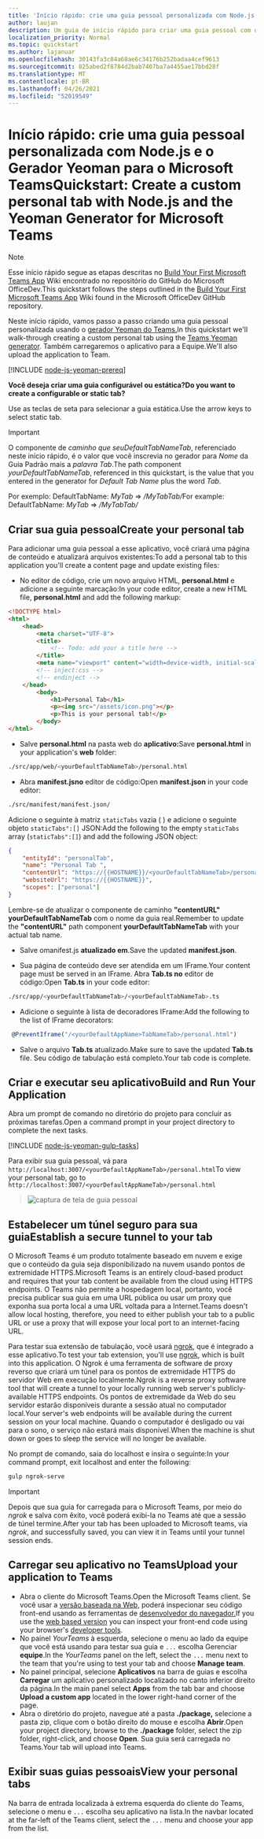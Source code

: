 ```yaml
---
title: 'Início rápido: crie uma guia pessoal personalizada com Node.js e o Gerador Yeoman para o Microsoft Teams'
author: laujan
description: Um guia de início rápido para criar uma guia pessoal com o Gerador Yeoman para o Microsoft Teams.
localization_priority: Normal
ms.topic: quickstart
ms.author: lajanuar
ms.openlocfilehash: 30143fa3c84a68ae6c34176b252badaa4cef9613
ms.sourcegitcommit: 825abed2f8784d2bab7407ba7a4455ae17bbd28f
ms.translationtype: MT
ms.contentlocale: pt-BR
ms.lasthandoff: 04/26/2021
ms.locfileid: "52019549"
---
```

# <a name="quickstart-create-a-custom-personal-tab-with-nodejs-and-the-yeoman-generator-for-microsoft-teams"></a><span data-ttu-id="42db5-103">Início rápido: crie uma guia pessoal personalizada com Node.js e o Gerador Yeoman para o Microsoft Teams</span><span class="sxs-lookup"><span data-stu-id="42db5-103">Quickstart: Create a custom personal tab with Node.js and the Yeoman Generator for Microsoft Teams</span></span>

>[!NOTE]
><span data-ttu-id="42db5-104">Esse início rápido segue as etapas descritas no [Build Your First Microsoft Teams App](https://github.com/OfficeDev/generator-teams/wiki/Build-Your-First-Microsoft-Teams-App) Wiki encontrado no repositório do GitHub do Microsoft OfficeDev.</span><span class="sxs-lookup"><span data-stu-id="42db5-104">This quickstart follows the steps outlined in the [Build Your First Microsoft Teams App](https://github.com/OfficeDev/generator-teams/wiki/Build-Your-First-Microsoft-Teams-App) Wiki found in the Microsoft OfficeDev GitHub repository.</span></span>

<span data-ttu-id="42db5-105">Neste início rápido, vamos passo a passo criando uma guia pessoal personalizada usando o [gerador Yeoman do Teams.](https://github.com/OfficeDev/generator-teams/wiki/Build-Your-First-Microsoft-Teams-App)</span><span class="sxs-lookup"><span data-stu-id="42db5-105">In this quickstart we'll walk-through creating a custom personal tab using the [Teams Yeoman generator](https://github.com/OfficeDev/generator-teams/wiki/Build-Your-First-Microsoft-Teams-App).</span></span> <span data-ttu-id="42db5-106">Também carregaremos o aplicativo para a Equipe.</span><span class="sxs-lookup"><span data-stu-id="42db5-106">We'll also upload the application to Team.</span></span>

[!INCLUDE [node-js-yeoman-prereq](~/includes/tabs/node-js-yeoman-prereq.md)]

<span data-ttu-id="42db5-107">**Você deseja criar uma guia configurável ou estática?**</span><span class="sxs-lookup"><span data-stu-id="42db5-107">**Do you want to create a configurable or static tab?**</span></span>

<span data-ttu-id="42db5-108">Use as teclas de seta para selecionar a guia estática.</span><span class="sxs-lookup"><span data-stu-id="42db5-108">Use the arrow keys to select static tab.</span></span>

>[!IMPORTANT]
><span data-ttu-id="42db5-109">O componente de *caminho que seuDefaultTabNameTab*, referenciado neste início rápido, é o valor que você inscrevia no gerador para *Nome* da Guia Padrão mais a *palavra Tab*.</span><span class="sxs-lookup"><span data-stu-id="42db5-109">The path component *yourDefaultTabNameTab*, referenced in this quickstart, is the value that you entered in the generator for *Default Tab Name* plus the word *Tab*.</span></span>
>
><span data-ttu-id="42db5-110">Por exemplo: DefaultTabName: *MyTab*  =>  */MyTabTab/*</span><span class="sxs-lookup"><span data-stu-id="42db5-110">For example: DefaultTabName: *MyTab* => */MyTabTab/*</span></span>

## <a name="create-your-personal-tab"></a><span data-ttu-id="42db5-111">Criar sua guia pessoal</span><span class="sxs-lookup"><span data-stu-id="42db5-111">Create your personal tab</span></span>

<span data-ttu-id="42db5-112">Para adicionar uma guia pessoal a esse aplicativo, você criará uma página de conteúdo e atualizará arquivos existentes:</span><span class="sxs-lookup"><span data-stu-id="42db5-112">To add a personal tab to this application you'll create a content page and update existing files:</span></span>

- <span data-ttu-id="42db5-113">No editor de código, crie um novo arquivo HTML, **personal.html** e adicione a seguinte marcação:</span><span class="sxs-lookup"><span data-stu-id="42db5-113">In your code editor, create a new HTML file, **personal.html** and add the following markup:</span></span>

```html
<!DOCTYPE html>
<html>
    <head>
        <meta charset="UTF-8">
        <title>
            <!-- Todo: add your a title here -->
        </title>
        <meta name="viewport" content="width=device-width, initial-scale=1.0">
        <!-- inject:css -->
        <!-- endinject -->
    </head>
        <body>
            <h1>Personal Tab</h1>
            <p><img src="/assets/icon.png"></p>
            <p>This is your personal tab!</p>
        </body>
</html>
```

- <span data-ttu-id="42db5-114">Salve **personal.html** na pasta web do **aplicativo:**</span><span class="sxs-lookup"><span data-stu-id="42db5-114">Save **personal.html** in your application's **web** folder:</span></span>

```bash
./src/app/web/<yourDefaultTabNameTab>/personal.html
```

- <span data-ttu-id="42db5-115">Abra **manifest.jsno** editor de código:</span><span class="sxs-lookup"><span data-stu-id="42db5-115">Open **manifest.json** in your code editor:</span></span>

```bash
./src/manifest/manifest.json/
```

<span data-ttu-id="42db5-116">Adicione o seguinte à matriz `staticTabs` vazia ( ) e adicione o seguinte objeto `staticTabs":[]` JSON:</span><span class="sxs-lookup"><span data-stu-id="42db5-116">Add the following to the empty `staticTabs` array (`staticTabs":[]`) and add the following JSON object:</span></span>

```json
{
    "entityId": "personalTab",
    "name": "Personal Tab ",
    "contentUrl": "https://{{HOSTNAME}}/<yourDefaultTabNameTab>/personal.html",
    "websiteUrl": "https://{{HOSTNAME}}",
    "scopes": ["personal"]
}

```

<span data-ttu-id="42db5-117">Lembre-se de atualizar o componente de caminho **"contentURL"** **yourDefaultTabNameTab** com o nome da guia real.</span><span class="sxs-lookup"><span data-stu-id="42db5-117">Remember to update the **"contentURL"** path component **yourDefaultTabNameTab** with your actual tab name.</span></span>

- <span data-ttu-id="42db5-118">Salve omanifest.js **atualizado em**.</span><span class="sxs-lookup"><span data-stu-id="42db5-118">Save the updated **manifest.json**.</span></span>

- <span data-ttu-id="42db5-119">Sua página de conteúdo deve ser atendida em um IFrame.</span><span class="sxs-lookup"><span data-stu-id="42db5-119">Your content page must be served in an IFrame.</span></span> <span data-ttu-id="42db5-120">Abra **Tab.ts no** editor de código:</span><span class="sxs-lookup"><span data-stu-id="42db5-120">Open **Tab.ts** in your code editor:</span></span>

 ```bash
./src/app/<yourDefaultTabNameTab>/<yourDefaultTabNameTab>.ts
```

- <span data-ttu-id="42db5-121">Adicione o seguinte à lista de decoradores IFrame:</span><span class="sxs-lookup"><span data-stu-id="42db5-121">Add the following to the list of IFrame decorators:</span></span>

```typescript
 @PreventIframe("/<yourDefaultAppName>TabNameTab>/personal.html")
```

- <span data-ttu-id="42db5-122">Salve o arquivo **Tab.ts** atualizado.</span><span class="sxs-lookup"><span data-stu-id="42db5-122">Make sure to save the updated **Tab.ts** file.</span></span> <span data-ttu-id="42db5-123">Seu código de tabulação está completo.</span><span class="sxs-lookup"><span data-stu-id="42db5-123">Your tab code is complete.</span></span>

## <a name="build-and-run-your-application"></a><span data-ttu-id="42db5-124">Criar e executar seu aplicativo</span><span class="sxs-lookup"><span data-stu-id="42db5-124">Build and Run Your Application</span></span>

<span data-ttu-id="42db5-125">Abra um prompt de comando no diretório do projeto para concluir as próximas tarefas.</span><span class="sxs-lookup"><span data-stu-id="42db5-125">Open a command prompt in your project directory to complete the next tasks.</span></span>

[!INCLUDE [node-js-yeoman-gulp-tasks](~/includes/tabs/node-js-yeoman-gulp-tasks.md)]

<span data-ttu-id="42db5-126">Para exibir sua guia pessoal, vá para `http://localhost:3007/<yourDefaultAppNameTab>/personal.html`</span><span class="sxs-lookup"><span data-stu-id="42db5-126">To view your personal tab, go to `http://localhost:3007/<yourDefaultAppNameTab>/personal.html`</span></span>

>![captura de tela de guia pessoal](/microsoftteams/platform/assets/images/tab-images/personalTab.PNG)

## <a name="establish-a-secure-tunnel-to-your-tab"></a><span data-ttu-id="42db5-128">Estabelecer um túnel seguro para sua guia</span><span class="sxs-lookup"><span data-stu-id="42db5-128">Establish a secure tunnel to your tab</span></span>

<span data-ttu-id="42db5-129">O Microsoft Teams é um produto totalmente baseado em nuvem e exige que o conteúdo da guia seja disponibilizado na nuvem usando pontos de extremidade HTTPS.</span><span class="sxs-lookup"><span data-stu-id="42db5-129">Microsoft Teams is an entirely cloud-based product and requires that your tab content be available from the cloud using HTTPS endpoints.</span></span> <span data-ttu-id="42db5-130">O Teams não permite a hospedagem local, portanto, você precisa publicar sua guia em uma URL pública ou usar um proxy que exponha sua porta local a uma URL voltada para a Internet.</span><span class="sxs-lookup"><span data-stu-id="42db5-130">Teams doesn't allow local hosting, therefore, you need to either publish your tab to a public URL or use a proxy that will expose your local port to an internet-facing URL.</span></span>

<span data-ttu-id="42db5-131">Para testar sua extensão de tabulação, você usará [ngrok](https://ngrok.com/docs), que é integrado a esse aplicativo.</span><span class="sxs-lookup"><span data-stu-id="42db5-131">To test your tab extension, you'll use [ngrok](https://ngrok.com/docs), which is built into this application.</span></span> <span data-ttu-id="42db5-132">O Ngrok é uma ferramenta de software de proxy reverso que criará um túnel para os pontos de extremidade HTTPS do servidor Web em execução localmente.</span><span class="sxs-lookup"><span data-stu-id="42db5-132">Ngrok is a reverse proxy software tool that will create a tunnel to your locally running web server's publicly-available HTTPS endpoints.</span></span> <span data-ttu-id="42db5-133">Os pontos de extremidade da Web do seu servidor estarão disponíveis durante a sessão atual no computador local.</span><span class="sxs-lookup"><span data-stu-id="42db5-133">Your server's web endpoints will be available during the current session on your local machine.</span></span> <span data-ttu-id="42db5-134">Quando o computador é desligado ou vai para o sono, o serviço não estará mais disponível.</span><span class="sxs-lookup"><span data-stu-id="42db5-134">When the machine is shut down or goes to sleep the service will no longer be available.</span></span>

<span data-ttu-id="42db5-135">No prompt de comando, saia do localhost e insira o seguinte:</span><span class="sxs-lookup"><span data-stu-id="42db5-135">In your command prompt, exit localhost and enter the following:</span></span>

```bash
gulp ngrok-serve
```

> [!IMPORTANT]
> <span data-ttu-id="42db5-136">Depois que sua guia for carregada para o Microsoft Teams, por meio do *ngrok* e salva com êxito, você poderá exibi-la no Teams até que a sessão de túnel termine.</span><span class="sxs-lookup"><span data-stu-id="42db5-136">After your tab has been uploaded to Microsoft teams, via *ngrok*, and successfully saved, you can view it in Teams until your tunnel session ends.</span></span>

## <a name="upload-your-application-to-teams"></a><span data-ttu-id="42db5-137">Carregar seu aplicativo no Teams</span><span class="sxs-lookup"><span data-stu-id="42db5-137">Upload your application to Teams</span></span>

- <span data-ttu-id="42db5-138">Abra o cliente do Microsoft Teams.</span><span class="sxs-lookup"><span data-stu-id="42db5-138">Open the Microsoft Teams client.</span></span> <span data-ttu-id="42db5-139">Se você usar a [versão baseada na Web,](https://teams.microsoft.com) poderá inspecionar seu código front-end usando as ferramentas de [desenvolvedor do navegador.](~/tabs/how-to/developer-tools.md)</span><span class="sxs-lookup"><span data-stu-id="42db5-139">If you use the [web based version](https://teams.microsoft.com) you can inspect your front-end code using your browser's [developer tools](~/tabs/how-to/developer-tools.md).</span></span>
- <span data-ttu-id="42db5-140">No painel *YourTeams* à esquerda, selecione o menu ao lado da equipe que você está usando para testar sua guia e `...` escolha Gerenciar **equipe**.</span><span class="sxs-lookup"><span data-stu-id="42db5-140">In the *YourTeams* panel on the left, select the `...` menu next to the team that you're using to test your tab and choose **Manage team**.</span></span>
- <span data-ttu-id="42db5-141">No painel principal, selecione **Aplicativos** na barra de guias e escolha **Carregar** um aplicativo personalizado localizado no canto inferior direito da página.</span><span class="sxs-lookup"><span data-stu-id="42db5-141">In the main panel select **Apps** from the tab bar and choose **Upload a custom app** located in the lower right-hand corner of the page.</span></span>
- <span data-ttu-id="42db5-142">Abra o diretório do projeto, navegue até a pasta **./package,** selecione a pasta zip, clique com o botão direito do mouse e escolha **Abrir**.</span><span class="sxs-lookup"><span data-stu-id="42db5-142">Open your project directory, browse to the **./package** folder, select the zip folder, right-click, and choose **Open**.</span></span> <span data-ttu-id="42db5-143">Sua guia será carregada no Teams.</span><span class="sxs-lookup"><span data-stu-id="42db5-143">Your tab will upload into Teams.</span></span>

## <a name="view-your-personal-tabs"></a><span data-ttu-id="42db5-144">Exibir suas guias pessoais</span><span class="sxs-lookup"><span data-stu-id="42db5-144">View your personal tabs</span></span>

<span data-ttu-id="42db5-145">Na barra de entrada localizada à extrema esquerda do cliente do Teams, selecione o menu e `...` escolha seu aplicativo na lista.</span><span class="sxs-lookup"><span data-stu-id="42db5-145">In the navbar located at the far-left of the Teams client, select the `...` menu and choose your app from the list.</span></span>
